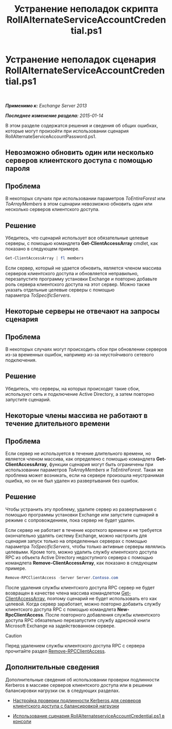 ﻿---
title: 'Устранение неполадок скрипта RollAlternateServiceAccountCredential.ps1'
TOCTitle: Устранение неполадок сценария RollAlternateServiceAccountCredential.ps1
ms:assetid: 2bbf36d3-eb89-4f92-a8de-259a7cb64d62
ms:mtpsurl: https://technet.microsoft.com/ru-ru/library/Ff808310(v=EXCHG.150)
ms:contentKeyID: 63918672
ms.date: 05/22/2018
mtps_version: v=EXCHG.150
ms.translationtype: MT
---

# Устранение неполадок сценария RollAlternateServiceAccountCredential.ps1

 

_**Применимо к:** Exchange Server 2013_

_**Последнее изменение раздела:** 2015-01-14_

В этом разделе содержатся решения и сведения об общих ошибках, которые могут произойти при использовании сценария RollAlternateServiceAccountPassword.ps1.

## Невозможно обновить один или несколько серверов клиентского доступа с помощью пароля

## Проблема

В некоторых случаях при использовании параметров *ToEntireForest* или *ToArrayMembers* в этом сценарии невозможно обновить один или несколько серверов клиентского доступа.

## Решение

Убедитесь, что сценарий использует все обязательные целевые серверы, с помощью командлета **Get-ClientAccessArray** cmdlet, как показано в следующем примере.

```powershell
Get-ClientAccessArray | fl members
```

Если сервер, который не удается обновить, является членом массива серверов клиентского доступа и обновляется неправильно, перезапустите программу установки Exchange и повторно добавьте роль сервера клиентского доступа на этот сервер. Можно также указать отдельные целевые серверы с помощью параметра *ToSpecificServers*.

## Некоторые серверы не отвечают на запросы сценария

## Проблема

В некоторых случаях могут происходить сбои при обновлении серверов из-за временных ошибок, например из-за неустойчивого сетевого подключения.

## Решение

Убедитесь, что серверы, на которых происходят такие сбои, используют сеть и подключение Active Directory, а затем повторно запустите сценарий.

## Некоторые члены массива не работают в течение длительного времени

## Проблема

Если сервер не используется в течение длительного времени, но является членом массива, как определено с помощью командлета **Get-ClientAccessArray**, функции сценария могут быть ограничены при использовании параметров *ToArrayMembers* и *ToEntireForest*. Такая же проблема может возникать, если на сервере произошла неустранимая ошибка, но он не был удален из развертывания без ошибок.

## Решение

Чтобы устранить эту проблему, удалите сервер из развертывания с помощью программы установки Exchange или запустите сценарий в режиме с сопровождением, пока сервер не будет удален.

Если сервер не работает в течение короткого времени и не требуется окончательно удалять систему Exchange, можно настроить для сценария запуск только на определенных серверах с помощью параметра *ToSpecificServers*, чтобы только активные серверы являлись целевыми. Кроме того, можно удалить службу клиентского доступа RPC из объекта Active Directory недоступного сервера с помощью командлета **Remove-ClientAccessArray**, как показано в следующем примере.

```powershell
Remove-RPCClientAccess -Server Server.Contoso.com
```

После удаления службы клиентского доступа RPC сервер не будет возвращен в качестве члена массива командлетом [Get-ClientAccessArray](https://technet.microsoft.com/ru-ru/library/dd297976\(v=exchg.150\)), поэтому сценарий не будет использовать его как целевой. Когда сервер заработает, можно повторно добавить службу клиентского доступа RPC с помощью командлета **New-RpcClientAccess**. После повторного добавления службы клиентского доступа RPC обязательно перезапустите службу адресной книги Microsoft Exchange на задействованном сервере.

> [!CAUTION]  
> Перед удалением службы клиентского доступа RPC с сервера прочитайте раздел <a href="https://technet.microsoft.com/ru-ru/library/dd298151(v=exchg.150)">Remove-RPCClientAccess</a>.


## Дополнительные сведения

Дополнительные сведения об использовании проверки подлинности Kerberos в массиве серверов клиентского доступа или в решении балансировки нагрузки см. в следующих разделах.

  - [Настройка проверки подлинности Kerberos для серверов клиентского доступа с балансировкой нагрузки](configuring-kerberos-authentication-for-load-balanced-client-access-servers-exchange-2013-help.md)

  - [Использование сценария RollAlternateserviceAccountCredential.ps1 в консоли](using-the-rollalternateserviceaccountcredential-ps1-script-in-the-shell-exchange-2013-help.md)

